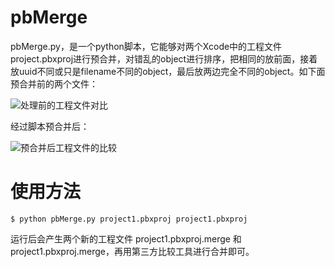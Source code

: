pbMerge
=========
pbMerge.py，是一个python脚本，它能够对两个Xcode中的工程文件project.pbxproj进行预合并，对错乱的object进行排序，把相同的放前面，接着放uuid不同或只是filename不同的object，最后放两边完全不同的object。如下面预合并前的两个文件：

![处理前的工程文件对比](http://upload-images.jianshu.io/upload_images/972306-5c894b3e89dc6b2c.png?imageMogr2/auto-orient/strip%7CimageView2/2/w/1240)

经过脚本预合并后：

![预合并后工程文件的比较](http://upload-images.jianshu.io/upload_images/972306-55230a05fe4cba7c.png?imageMogr2/auto-orient/strip%7CimageView2/2/w/1240)

使用方法
=============

```
$ python pbMerge.py project1.pbxproj project1.pbxproj
```

运行后会产生两个新的工程文件 project1.pbxproj.merge 和 project1.pbxproj.merge，再用第三方比较工具进行合并即可。



